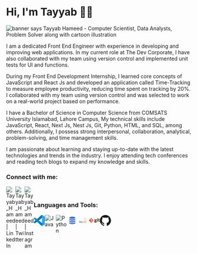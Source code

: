# Hi, I'm Tayyab 👋✨
 
<img src="https://drive.google.com/file/d/1liGQ0k08s14HqD2XCe_OcCrP7fdZjhyA/view?usp=sharing" alt=" banner says Tayyab Hameed - Computer Scientist, Data Analysts, Problem Solver along with cartoon illustration">
 
 
I am a dedicated Front End Engineer with experience in developing and improving web applications. In my current role at The Dev Corporate, I have also collaborated with my team using version control and implemented unit tests for UI and functions.
 
During my Front End Development Internship, I learned core concepts of JavaScript and React Js and developed an application called Time-Tracking to measure employee productivity, reducing time spent on tracking by 20%. I collaborated with my team using version control and was selected to work on a real-world project based on performance.
 
I have a Bachelor of Science in Computer Science from COMSATS University Islamabad, Lahore Campus, My technical skills include JavaScript, React, Next Js, Nest Js, Git, Python, HTML, and SQL, among others. Additionally, I possess strong interpersonal, collaboration, analytical, problem-solving, and time management skills.

I am passionate about learning and staying up-to-date with the latest technologies and trends in the industry. I enjoy attending tech conferences and reading tech blogs to expand my knowledge and skills.
 
 
### Connect with me:
 
[<img align="left" alt="Tayyab_Hameed | LinkedIn" width="25px" src="https://cdn.jsdelivr.net/npm/simple-icons@v3/icons/linkedin.svg" />][linkedin]
[<img align="left" alt="Tayyab_Hameed | Twitter" width="25px" src="https://cdn.jsdelivr.net/npm/simple-icons@v3/icons/twitter.svg" />][twitter]
[<img align="left" alt="Tayyab_Hameed | Instagram" width="25px" src="https://cdn.jsdelivr.net/npm/simple-icons@v3/icons/instagram.svg" />][instagram]
 
<br />
 
### Languages and Tools:
 
<img align="left" alt="Visual Studio Code" width="30px" src="https://raw.githubusercontent.com/github/explore/80688e429a7d4ef2fca1e82350fe8e3517d3494d/topics/visual-studio-code/visual-studio-code.png" />
<img align="left" alt="Java" width="30px" src="https://www.oracle.com/a/tech/img/cb88-java-logo-001.jpg" />
<img align="left" alt="Python" width="30px" src="https://www.python.org/static/opengraph-icon-200x200.png" />
<img align="left" alt="SQL" width="30px" src="https://raw.githubusercontent.com/github/explore/80688e429a7d4ef2fca1e82350fe8e3517d3494d/topics/sql/sql.png" />
<img align="left" alt="MySQL" width="30px" src="https://raw.githubusercontent.com/github/explore/80688e429a7d4ef2fca1e82350fe8e3517d3494d/topics/mysql/mysql.png" />
<img align="left" alt="Git" width="30px" src="https://raw.githubusercontent.com/github/explore/80688e429a7d4ef2fca1e82350fe8e3517d3494d/topics/git/git.png" />
<img align="left" alt="GitHub" width="30px" src="https://raw.githubusercontent.com/github/explore/78df643247d429f6cc873026c0622819ad797942/topics/github/github.png" />
 
 
[twitter]: https://x.com/Tayyab_103
[instagram]: https://www.instagram.com/tayyabhameed22
[linkedin]: https://www.linkedin.com/in/tayyabhameed103
[facebook]: https://www.facebook.com/tayyabhameed22
<br />
